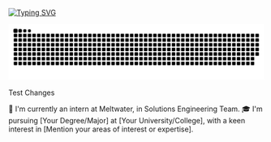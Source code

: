 [![Typing SVG](https://readme-typing-svg.herokuapp.com?font=Jersey+25&size=40&pause=1000&center=true&random=false&width=435&lines=Hi%2C+I'm+Shreyas!+👋)](https://git.io/typing-svg)
<!--- snake -->
<div align="center">
  <img  src="https://github.com/1999AZZAR/1999AZZAR/blob/readme/resources/img/grid-snake.svg"
       alt="snake" /></a>
</div>

Test Changes

🌟 I'm currently an intern at Meltwater, in Solutions Engineering Team.
🎓 I'm pursuing [Your Degree/Major] at [Your University/College], with a keen interest in [Mention your areas of interest or expertise].
<!--
**shreyas-cs-mw/shreyas-cs-mw** is a ✨ _special_ ✨ repository because its `README.md` (this file) appears on your GitHub profile.

Here are some ideas to get you started:

- 🔭 I’m currently working on ...
- 🌱 I’m currently learning ...
- 👯 I’m looking to collaborate on ...
- 🤔 I’m looking for help with ...
- 💬 Ask me about ...
- 📫 How to reach me: ...
- 😄 Pronouns: ...
- ⚡ Fun fact: ...
-->
